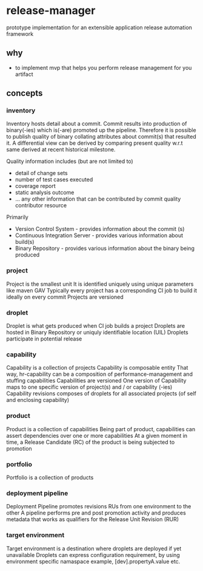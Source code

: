 # release-manager
prototype implementation for an extensible application release automation framework

## why

* to implement mvp that helps you perform release management for you artifact

## concepts

### inventory

Inventory hosts detail about a commit.
Commit results into production of binary(-ies) which is(-are) promoted up the pipeline.
Therefore it is possible to publish quality of binary collating attributes about commit(s) that resulted it.
A differential view can be derived by comparing present quality w.r.t same derived at recent historical milestone.

Quality information includes (but are not limited to) 
* detail of change sets 
* number of test cases executed
* coverage report
* static analysis outcome 
* ... any other information that can be contributed by commit quality contributor resource


Primarily
* Version Control System - provides information about the commit (s)
* Continuous Integration Server - provides various information about build(s)
* Binary Repository - provides various information about the binary being produced

### project

Project is the smallest unit
It is identified uniquely using unique parameters like maven GAV
Typically every project has a corresponding CI job to build it ideally on every commit
Projects are versioned

### droplet

Droplet is what gets produced when CI job builds a project
Droplets are hosted in Binary Repository or uniquly identifiable location (UIL)
Droplets participate in potential release

### capability

Capability is a collection of projects
Capability is composable entity
That way, hr-capability can be a composition of performance-management and stuffing capabilities
Capabilities are versioned
One version of Capability maps to one specific version of project(s) and / or capability (-ies)
Capability revisions composes of droplets for all associated projects (of self and enclosing capability)

### product

Product is a collection of capabilities
Being part of product, capabilities can assert dependencies over one or more capabilities
At a given moment in time, a Release Candidate (RC) of the product is being subjected to promotion

### portfolio

Portfolio is a collection of products

### deployment pipeline

Deployment Pipeline promotes revisions RUs from one environment to the other
A pipeline performs pre and post promotion activity and produces metadata that works as qualifiers for the Release Unit Revision (RUR)

### target environment

Target environment is a destination where droplets are deployed if yet unavailable
Droplets can express configuration requirement, by using environment specific namaspace example, [dev].propertyA.value etc.




